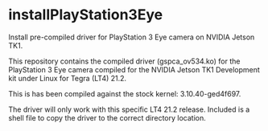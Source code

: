 # installPlayStation3Eye
Install pre-compiled driver for PlayStation 3 Eye camera on NVIDIA Jetson TK1.

This repository contains the compiled driver (gspca_ov534.ko) for the PlayStation 3 Eye camera compiled for the NVIDIA Jetson TK1 Development kit under Linux for Tegra (LT4) 21.2.

This is has been compiled against the stock kernel: 3.10.40-ged4f697.

The driver will only work with this specific LT4 21.2 release. Included is a shell file to copy the driver to the correct directory location.


